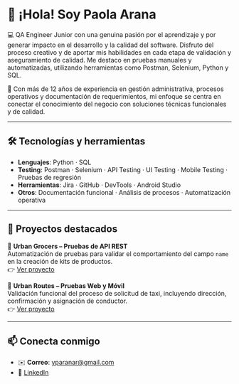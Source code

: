 # 👋 ¡Hola! Soy Paola Arana

💻 QA Engineer Junior con una genuina pasión por el aprendizaje y por generar impacto en el desarrollo y la calidad del software. Disfruto del proceso creativo y de aportar mis habilidades en cada etapa de validación y aseguramiento de calidad. Me destaco en pruebas manuales y automatizadas, utilizando herramientas como Postman, Selenium, Python y SQL.

🎯 Con más de 12 años de experiencia en gestión administrativa, procesos operativos y documentación de requerimientos, mi enfoque se centra en conectar el conocimiento del negocio con soluciones técnicas funcionales y de calidad.

---

## 🛠️ Tecnologías y herramientas

- **Lenguajes**: Python · SQL 
- **Testing**: Postman · Selenium · API Testing · UI Testing · Mobile Testing · Pruebas de regresión
- **Herramientas**: Jira · GitHub · DevTools · Android Studio
- **Otros**: Documentación funcional · Análisis de procesos · Automatización operativa

---

## 📂 Proyectos destacados

🔗 **Urban Grocers – Pruebas de API REST**  
Automatización de pruebas para validar el comportamiento del campo `name` en la creación de kits de productos.  
👉 [Ver proyecto](https://github.com/parana2809/qa-project-Urban-Grocers-app-es)

🚕 **Urban Routes – Pruebas Web y Móvil**  
Validación funcional del proceso de solicitud de taxi, incluyendo dirección, confirmación y asignación de conductor.  
👉 [Ver proyecto](https://github.com/parana2809/qa-project-Urban-Routes-es)

---

## 📫 Conecta conmigo

- ✉️ **Correo**: yparanar@gmail.com  
- 💼 [LinkedIn](https://www.linkedin.com/in/yeny-paolaarana-rodriguez/)
  
